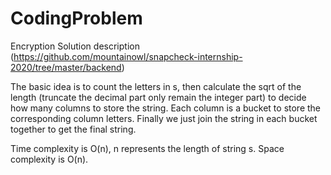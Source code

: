 # CodingProblem
Encryption
Solution description (https://github.com/mountainowl/snapcheck-internship-2020/tree/master/backend)

The basic idea is to count the letters in s, then calculate the sqrt of the length (truncate the decimal part only remain the integer part) to decide how many columns to store the string. Each column is a bucket to store the corresponding column letters. Finally we just join the string in each bucket together to get the final string.

Time complexity is O(n), n represents the length of string s. Space complexity is O(n).
